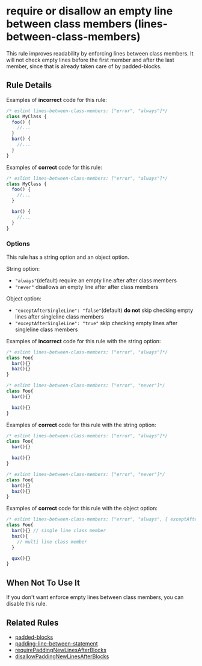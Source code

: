 # require or disallow an empty line between class members (lines-between-class-members)

This rule improves readability by enforcing lines between class members. It will not check empty lines before the first member and after the last member, since that is already taken care of by padded-blocks.

## Rule Details

Examples of **incorrect** code for this rule:

```js
/* eslint lines-between-class-members: ["error", "always"]*/
class MyClass {
  foo() {
    //...
  }
  bar() {
    //...
  }
}
```

Examples of **correct** code for this rule:

```js
/* eslint lines-between-class-members: ["error", "always"]*/
class MyClass {
  foo() {
    //...
  }

  bar() {
    //...
  }
}
```

### Options

This rule has a string option and an object option.

String option:

* `"always"`(default) require an empty line after after class members
* `"never"` disallows an empty line after after class members

Object option:

* `"exceptAfterSingleLine": "false"`(default) **do not** skip checking empty lines after singleline class members
* `"exceptAfterSingleLine": "true"` skip checking empty lines after singleline class members

Examples of **incorrect** code for this rule with the string option:

```js
/* eslint lines-between-class-members: ["error", "always"]*/
class Foo{
  bar(){}
  baz(){}
}

/* eslint lines-between-class-members: ["error", "never"]*/
class Foo{
  bar(){}

  baz(){}
}
```

Examples of **correct** code for this rule with the string option:

```js
/* eslint lines-between-class-members: ["error", "always"]*/
class Foo{
  bar(){}

  baz(){}
}

/* eslint lines-between-class-members: ["error", "never"]*/
class Foo{
  bar(){}
  baz(){}
}
```

Examples of **correct** code for this rule with the object option:

```js
/* eslint lines-between-class-members: ["error", "always", { exceptAfterSingleLine: true }]*/
class Foo{
  bar(){} // single line class member
  baz(){
    // multi line class member
  }

  qux(){}
}
```

## When Not To Use It

If you don't want enforce empty lines between class members, you can disable this rule.

## Related Rules

* [padded-blocks](padded-blocks.md)
* [padding-line-between-statement](padding-line-between-statement.md)
* [requirePaddingNewLinesAfterBlocks](http://jscs.info/rule/requirePaddingNewLinesAfterBlocks)
* [disallowPaddingNewLinesAfterBlocks](http://jscs.info/rule/disallowPaddingNewLinesAfterBlocks)
